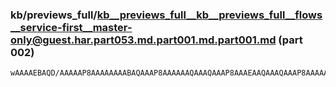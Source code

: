### kb/previews_full/kb__previews_full__kb__previews_full__flows__service-first__master-only@guest.har.part053.md.part001.md.part001.md (part 002)

```md
wAAAAEBAQD/AAAAAP8AAAAAAAABAQAAAP8AAAAAAQAAAQAAAP8AAAEAAQAAAQAAAP8AAAAAAQAAAAAAAQAAAAAAAQAAAAAAAAAAAAAAAAAAAAAAAAAAAAAAAAAAA
```

```
